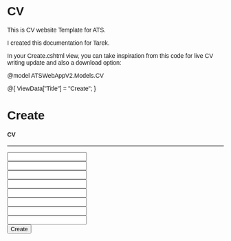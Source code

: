 # CV
This is CV website Template for ATS.

I created this documentation for Tarek.

In your Create.cshtml view, you can take inspiration from this code for live CV writing update and also a download option:

@model ATSWebAppV2.Models.CV

@{
    ViewData["Title"] = "Create";
}

<h1>Create</h1>

<div id="cvContainer">
    <h4>CV</h4>
    <hr />
    <div class="row">
        <div class="col-md-4">
            <form asp-action="Create">
                <div asp-validation-summary="ModelOnly" class="text-danger"></div>
                <div class="form-group">
                    <label asp-for="FullName" class="control-label"></label>
                    <input asp-for="FullName" class="form-control" id="fullName" />
                    <span asp-validation-for="FullName" class="text-danger"></span>
                </div>
                <div class="form-group">
                    <label asp-for="Email" class="control-label"></label>
                    <input asp-for="Email" class="form-control" id="email" />
                    <span asp-validation-for="Email" class="text-danger"></span>
                </div>
                <div class="form-group">
                    <label asp-for="Phone" class="control-label"></label>
                    <input asp-for="Phone" class="form-control" id="phoneNumber" />
                    <span asp-validation-for="Phone" class="text-danger"></span>
                </div>
                <div class="form-group">
                    <label asp-for="Address" class="control-label"></label>
                    <input asp-for="Address" class="form-control" id="address" />
                    <span asp-validation-for="Address" class="text-danger"></span>
                </div>
                <div class="form-group">
                    <label asp-for="Summary" class="control-label"></label>
                    <input asp-for="Summary" class="form-control" id="summary" />
                    <span asp-validation-for="Summary" class="text-danger"></span>
                </div>
                <div class="form-group">
                    <label asp-for="WorkExperience" class="control-label"></label>
                    <input asp-for="WorkExperience" class="form-control" id="workExperience" />
                    <span asp-validation-for="WorkExperience" class="text-danger"></span>
                </div>
                <div class="form-group">
                    <label asp-for="Education" class="control-label"></label>
                    <input asp-for="Education" class="form-control" id="education" />
                    <span asp-validation-for="Education" class="text-danger"></span>
                </div>
                <div class="form-group">
                    <label asp-for="HobbiesAndInterests" class="control-label"></label>
                    <input asp-for="HobbiesAndInterests" class="form-control" id="hobbies" />
                    <span asp-validation-for="HobbiesAndInterests" class="text-danger"></span>
                </div>
                <div class="form-group">
                    <input type="submit" value="Create" class="btn btn-primary" />
                </div>
            </form>
        </div>
    </div>
</div>

<div id="cvStyled">
    <div id="downloadablePDF">
        <style>
            body {
                font-family: Arial, sans-serif;
            }

            #downloadablePDF {
                margin: 0 auto;
                width: 600px;
                padding: 20px;
                background-color: #f2f2f2;
                border: 1px solid #ddd;
            }

            #nameDisplay {
                font-size: 24px;
                font-weight: bold;
                text-align: center;
                margin-bottom: 10px;
            }

            #contactDetails {
                text-align: center;
                margin-bottom: 20px;
            }

            #emailDisplay,
            #phoneNumberDisplay,
            #addressDisplay {
                font-size: 14px;
                display: inline-block;
                margin: 0 10px;
            }

            .section {
                margin-top: 20px;
                margin-bottom: 10px;
            }

            .section-title {
                font-size: 18px;
                font-weight: bold;
                margin-bottom: 5px;
            }
        </style>
        <h1 id="nameDisplay" style=""></h1>
        <div id="contactDetails">
            <h5 id="emailDisplay" style=""></h5>
            <h5 id="phoneNumberDisplay" style=""></h5>
            <h5 id="addressDisplay" style=""></h5>
        </div>
        <div class="section">
            <h3 class="section-title">Summary</h3>
            <p id="summaryDisplay" style=""></p>
        </div>

        <div class="section">
            <h3 class="section-title">Work Experience</h3>
            <ul id="workExperienceDisplay" style="">
                <li>[Work Experience 1]</li>
                <li>[Work Experience 2]</li>
                <li>[Work Experience 3]</li>
            </ul>
        </div>

        <div class="section">
            <h3 class="section-title">Education</h3>
            <ul id="educationDisplay" style="">
                <li>[Education 1]</li>
                <li>[Education 2]</li>
                <li>[Education 3]</li>
            </ul>
        </div>

        <div class="section">
            <h3 class="section-title">Hobbies</h3>
            <ul id="hobbiesDisplay" style="">
                <li>[Hobby 1]</li>
                <li>[Hobby 2]</li>
                <li>[Hobby 3]</li>
            </ul>
        </div>
    </div>
    <div>
        <a asp-action="Index">Back to List</a>
        <button id="downloadPdf" onclick="downloadPdf()">Download CV as PDF</button>
    </div>
</div>



@section Scripts {
    @{await Html.RenderPartialAsync("_ValidationScriptsPartial");}

    <script src="https://cdnjs.cloudflare.com/ajax/libs/html2pdf.js/0.9.2/html2pdf.bundle.min.js"></script>

    <script>

        function downloadPdf() {
            console.log("Download CV as PDF clicked!"); // Added print statement
            var element = document.getElementById('downloadablePDF');
        html2pdf()
        .from(element)
        .save('cv.pdf');
        }

        $(document).ready(function () {
            $('#fullName').on('input', function () {
                var name = $(this).val();
                $('#nameDisplay').text(name);
            });

            $('#email').on('input', function () {
                var email = $(this).val();
                $('#emailDisplay').text(email);
            });

            $('#phoneNumber').on('input', function () {
                var phoneNumber = $(this).val();
                $('#phoneNumberDisplay').text(phoneNumber);
            });

            $('#address').on('input', function () {
                var address = $(this).val();
                $('#addressDisplay').text(address);
            });

            $('#summary').on('input', function () {
                var summary = $(this).val();
                $('#summaryDisplay').text(summary);
            });

            $('#workExperience').on('input', function () {
                var workExperience = $(this).val();
                $('#workExperienceDisplay').text(workExperience);
            });

            $('#education').on('input', function () {
                var education = $(this).val();
                $('#educationDisplay').text(education);
            });

            $('#hobbies').on('input', function () {
                var hobbies = $(this).val();
                $('#hobbiesDisplay').text(hobbies);
            });


        });</script>

}

Additionally, the model should be similar to the following:

using System;
namespace ATSWebAppV2.Models
{
	public class CV
	{
		public int id { get; set; }

        public string FullName { get; set; }
        public string Email { get; set; }
        public string Phone { get; set; }
        public string Address { get; set; }
        public string Summary { get; set; }
        public string WorkExperience { get; set; }
        public string Education { get; set; }
        public string HobbiesAndInterests { get; set; }
    }
    
}

Let me know if you have any questions or need help!

Thank you,
Abdelrahman 
